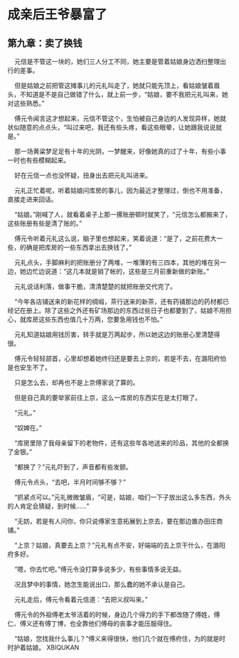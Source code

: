 # 成亲后王爷暴富了 
 ## 第九章：卖了换钱
     元信是不管这一块的，她们三人分工不同，她主要是管着姑娘身边洒扫整理出行的差事。

    但是姑娘之前把管这摊事儿的元礼叫走了，她就只能先顶上，看姑娘皱着眉头，不知道是不是自己做错了什么，就上前一步，“姑娘，要不我把元礼叫来，她对这些熟悉。”

    傅元令闻言这才想起来，元信不管这个，生怕被自己身边的人发现异样，她就状似随意的点点头，“叫过来吧，我还有些头疼，看这些眼晕，让她跟我说说就是。”

    那一场黄粱梦足足有十年的光阴，一梦醒来，好像她真的过了十年，有些小事一时也有些模糊起来。

    好在元信一点也没怀疑，扭身出去把元礼叫进来。

    元礼正忙着呢，听着姑娘问库房的事儿，因为最近才整理过，倒也不用准备，直接走进来回话。

    “姑娘。”刚喊了人，就看着桌子上那一摞账册顿时就笑了，“元信怎么都搬来了，这些账册有些是清了账的。”

    傅元令听着元礼这么说，脑子里也想起来，笑着说道：“是了，之前花费大一些，的确是把库房的一些东西拿出去换钱了。”

    元礼点头，手脚麻利的把账册分了两堆，一堆薄的有三四本，其他的堆在另一边，她边忙边说道：“这几本就是销了帐的，这些是三月前重新做的新账。”

    元礼说话利落，做事干脆，清清楚楚的就把账册交代完了。

    “今年各店铺送来的新花样的绸缎，茶行送来的新茶，还有药铺那边的药材都已经记在册上。除了这些之外还有矿场那边的东西过些日子也都要到了，姑娘不用担心，就库房这些东西也值几十万两，您要急用钱也不怕。”

    元礼知道姑娘用钱厉害，转手就是万两起步，所以她这边的账册心里清楚得很。

    傅元令轻轻颔首，心里却想着她终归还是要去上京的，若是不去，在潞阳府怕是也安生不了。

    只是怎么去，却再也不是上京傅家说了算的。

    但是自己真的要举家前往上京，这么一库房的东西实在是太打眼了。

    “元礼。”

    “奴婢在。”

    “库房里除了我母亲留下的老物件，还有这些年各地送来的珍品，其他的全都换了金银。”

    “都换了？”元礼吓到了，声音都有些发颤。

    傅元令点头，“去吧，半月时间够不够？”

    “抓紧点可以。”元礼微微皱眉，“可是，姑娘，咱们一下子放出这么多东西，外头的人肯定会猜疑，到时候……”

    “无妨，若是有人问你，你只说傅家生意拓展到上京去，要在那边置办田庄商铺。”

    “上京？姑娘，真要去上京？”元礼有点不安，好端端的去上京干什么，在潞阳府多好。

    “嗯，你去忙吧。”傅元令没打算多说多少，有些事情多说无益。

    况且梦中的事情，她怎生能说出口，那么蠢的她不承认是自己。

    元礼走后，傅元令看着元信道：“去把义叔叫来。”

    傅元令的外祖傅老太爷活着的时候，身边几个得力的手下都改随了傅姓，傅仁、傅义还有傅丁博，也全靠他们傅母的丧事才能压服得住。

    “姑娘，您找我什么事儿？”傅义来得很快，他们几个就在傅府住，为的就是时时护着姑娘。 
XBIQUKAN